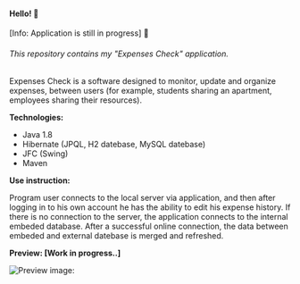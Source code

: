 #### Hello! :wave:

[Info: Application is still in progress] :wrench:

###### This repository contains my "Expenses Check" application.
Expenses Check is a software designed to monitor, update and organize expenses, between users (for example, students sharing an apartment, employees sharing their resources). 

**Technologies:**
- Java 1.8
- Hibernate (JPQL, H2 datebase, MySQL datebase)
- JFC (Swing)
- Maven

**Use instruction:**

Program user connects to the local server via application, and then after logging in to his own account he has the ability to edit his expense history.
If there is no connection to the server, the application connects to the internal embeded database. After a successful online connection, the data between embeded and external datebase is merged and refreshed.

**Preview: [Work in progress..]**

![Preview image:](https://preview.ibb.co/hbE4Mv/preview.png)


